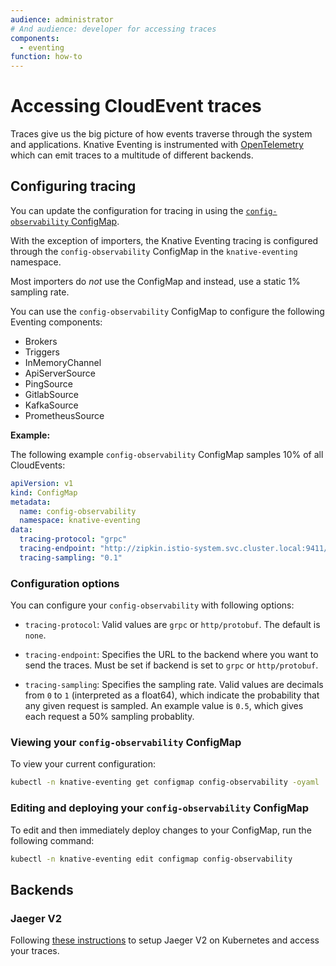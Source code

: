 ```yaml
---
audience: administrator
# And audience: developer for accessing traces
components:
  - eventing
function: how-to
---
```


# Accessing CloudEvent traces

Traces give us the big picture of how events traverse through the system and applications.
Knative Eventing is instrumented with [OpenTelemetry](https://opentelemetry.io/docs/what-is-opentelemetry/) which can emit traces to a multitude of different backends.

## Configuring tracing

You can update the configuration for tracing in using the [`config-observability` ConfigMap](https://github.com/knative/eventing/blob/main/config/core/configmaps/observability.yaml).

With the exception of importers, the Knative Eventing tracing is configured through the
`config-observability` ConfigMap in the `knative-eventing` namespace.

Most importers do _not_ use the ConfigMap and instead, use a static 1% sampling rate.

You can use the `config-observability` ConfigMap to configure the following Eventing components:

 - Brokers
 - Triggers
 - InMemoryChannel
 - ApiServerSource
 - PingSource
 - GitlabSource
 - KafkaSource
 - PrometheusSource

**Example:**

The following example `config-observability` ConfigMap samples 10% of all CloudEvents:

```yaml
apiVersion: v1
kind: ConfigMap
metadata:
  name: config-observability
  namespace: knative-eventing
data:
  tracing-protocol: "grpc"
  tracing-endpoint: "http://zipkin.istio-system.svc.cluster.local:9411/api/v2/spans"
  tracing-sampling: "0.1"
```

### Configuration options

You can configure your `config-observability` with following options:

 * `tracing-protocol`: Valid values are `grpc` or `http/protobuf`. The default is `none`.

 * `tracing-endpoint`: Specifies the URL to the backend where you want to send the traces.
   Must be set if backend is set to `grpc` or `http/protobuf`.

 * `tracing-sampling`: Specifies the sampling rate. Valid values are decimals from `0` to `1`
   (interpreted as a float64), which indicate the probability that any given request is sampled.
   An example value is `0.5`, which gives each request a 50% sampling probablity.

### Viewing your `config-observability` ConfigMap

To view your current configuration:

```bash
kubectl -n knative-eventing get configmap config-observability -oyaml
```

### Editing and deploying your `config-observability` ConfigMap

To edit and then immediately deploy changes to your ConfigMap, run the following command:

```bash
kubectl -n knative-eventing edit configmap config-observability
```

## Backends

### Jaeger V2

Following [these instructions](https://github.com/jaegertracing/jaeger-operator?tab=readme-ov-file#jaeger-v2-operator) to setup Jaeger V2 on Kubernetes and access your traces.

<!--
TODO - Renable and redo the images when the following test is enabled again
       https://github.com/knative/eventing/blob/main/test/conformance/broker_tracing_test.go#L31

	t.Skip("needs to be reworked for OTel (eventing#8637)")

## Accessing traces 

To access the traces, you use either the Zipkin or Jaeger tool.

 - [Zipkin](../serving/observability/accessing-traces.md)

### Example

The following demonstrates how to trace requests in Knative Eventing with Zipkin, using the [`TestBrokerTracing`](https://github.com/knative/eventing/blob/main/test/conformance/broker_tracing_test.go) End-to-End test.

For this example, assume the following details:

- Everything happens in the `includes-incoming-trace-id-2qszn` namespace.
- The Broker is named `br`.
- There are two Triggers that are associated with the Broker:
    - `transformer` - Filters to only allow events whose type is `transformer`.
      Sends the event to the Kubernetes Service `transformer`, which will reply with an
      identical event, except the replied event's type will be `logger`.
    - `logger` - Filters to only allow events whose type is `logger`. Sends the event to
      the Kubernetes Service `logger`.
- An event is sent to the Broker with the type `transformer`, by the Pod named `sender`.

Given this scenario, the expected path and behavior of an event is as follows:

1. `sender` Pod sends the request to the Broker.
1. Go to the Broker's ingress Pod.
1. Go to the `imc-dispatcher` Channel (imc stands for InMemoryChannel).
1. Go to both Triggers.
    1. Go to the Broker's filter Pod for the Trigger `logger`. The Trigger's filter ignores this event.
    1. Go to the Broker's filter Pod for the Trigger `transformer`. The filter does pass, so it goes to the Kubernetes Service pointed at, also named `transformer`.
        1. `transformer` Pod replies with the modified event.
        1. Go to an InMemory dispatcher.
        1. Go to the Broker's ingress Pod.
        1. Go to the InMemory dispatcher.
        1. Go to both Triggers.
            1. Go to the Broker's filter Pod for the Trigger `transformer`. The Trigger's filter ignores the event.
            1. Go to the Broker's filter Pod for the Trigger `logger`. The filter passes.
                1. Go to the `logger` Pod. There is no reply.

This is a screenshot of the trace view in Zipkin. All the red letters have been added to the screenshot and correspond to the expectations earlier in this section:

![Annotated Trace](images/AnnotatedTrace.png)

This is the same screenshot without the annotations.

![Raw Trace](images/RawTrace.png)

If you are interested, here is the [raw JSON](data/2e571e6948ff981283825bb2bf51c87d.json) of the trace.

-->
